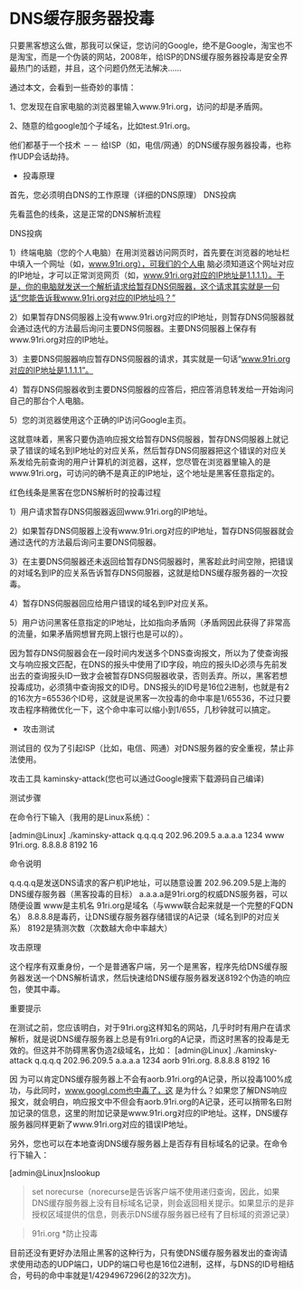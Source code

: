DNS缓存服务器投毒
====

只要黑客想这么做，那我可以保证，您访问的Google，绝不是Google，淘宝也不是淘宝，而是一个伪装的网站，2008年，给ISP的DNS缓存服务器投毒是安全界最热门的话题，并且，这个问题仍然无法解决……

通过本文，会看到一些奇妙的事情：

1、您发现在自家电脑的浏览器里输入www.91ri.org，访问的却是矛盾网。

2、随意的给google加个子域名，比如test.91ri.org。

他们都基于一个技术 －－ 给ISP（如，电信/网通）的DNS缓存服务器投毒，也称作UDP会话劫持。
* 投毒原理

首先，您必须明白DNS的工作原理（详细的DNS原理）
DNS投病

先看蓝色的线条，这是正常的DNS解析流程

DNS投病

1）终端电脑（您的个人电脑）在用浏览器访问网页时，首先要在浏览器的地址栏中填入一个网址（如，www.91ri.org），可我们的个人电 脑必须知道这个网址对应的IP地址，才可以正常浏览网页（如，www.91ri.org对应的IP地址是1.1.1.1）。于是，你的电脑就发送一个解析请求给暂存DNS伺服器，这个请求其实就是一句话“您能告诉我www.91ri.org对应的IP地址吗？”

2）如果暂存DNS伺服器上没有www.91ri.org对应的IP地址，则暂存DNS伺服器就会通过迭代的方法最后询问主要DNS伺服器。主要DNS伺服器上保存有www.91ri.org对应的IP地址。

3）主要DNS伺服器响应暂存DNS伺服器的请求，其实就是一句话“www.91ri.org对应的IP地址是1.1.1.1”。

4）暂存DNS伺服器收到主要DNS伺服器的应答后，把应答消息转发给一开始询问自己的那台个人电脑。

5）您的浏览器使用这个正确的IP访问Google主页。

这就意味着，黑客只要伪造响应报文给暂存DNS伺服器，暂存DNS伺服器上就记录了错误的域名到IP地址的对应关系，然后暂存DNS伺服器把这个错误的对应关系发给先前查询的用户计算机的浏览器，这样，您尽管在浏览器里输入的是www.91ri.org，可访问的确不是真正的IP地址，这个地址是黑客任意指定的。

红色线条是黑客在您DNS解析时的投毒过程

1）用户请求暂存DNS伺服器返回www.91ri.org的IP地址。

2）如果暂存DNS伺服器上没有www.91ri.org对应的IP地址，暂存DNS伺服器就会通过迭代的方法最后询问主要DNS伺服器。

3）在主要DNS伺服器还未返回给暂存DNS伺服器时，黑客趁此时间空隙，把错误的对域名到IP的应关系告诉暂存DNS伺服器，这就是给DNS缓存服务器的一次投毒。

4）暂存DNS伺服器回应给用户错误的域名到IP对应关系。

5）用户访问黑客任意指定的IP地址，比如指向矛盾网（矛盾网因此获得了非常高的流量，如果矛盾网想冒充网上银行也是可以的）。

因为暂存DNS伺服器会在一段时间内发送多个DNS查询报文，所以为了使查询报文与响应报文匹配，在DNS的报头中使用了ID字段，响应的报头ID必须与先前发出去的查询报头ID一致才会被暂存DNS伺服器收录，否则丢弃。所以，黑客若想投毒成功，必须猜中查询报文的ID号。DNS报头的ID号是16位2进制，也就是有2的16次方=65536个ID号，这就是说黑客一次投毒的命中率是1/65536，不过只要攻击程序稍微优化一下，这个命中率可以缩小到1/655，几秒钟就可以搞定。
* 攻击测试

测试目的
仅为了引起ISP（比如，电信、网通）对DNS服务器的安全重视，禁止非法使用。

攻击工具
kaminsky-attack(您也可以通过Google搜索下载源码自己编译)

测试步骤

在命令行下输入（我用的是Linux系统）：

[admin@Linux] ./kaminsky-attack q.q.q.q 202.96.209.5 a.a.a.a 1234 www 91ri.org. 8.8.8.8 8192 16

命令说明

q.q.q.q是发送DNS请求的客户机IP地址，可以随意设置
202.96.209.5是上海的DNS缓存服务器（黑客投毒的目标）
a.a.a.a是91ri.org的权威DNS服务器，可以随便设置
www是主机名
91ri.org是域名（与www联合起来就是一个完整的FQDN名）
8.8.8.8是毒药，让DNS缓存服务器存储错误的A记录（域名到IP的对应关系）
8192是猜测次数（次数越大命中率越大）

攻击原理

这个程序有双重身份，一个是普通客户端，另一个是黑客，程序先给DNS缓存服务器发送一个DNS解析请求，然后快速给DNS缓存服务器发送8192个伪造的响应包，使其中毒。

重要提示

在测试之前，您应该明白，对于91ri.org这样知名的网站，几乎时时有用户在请求解析，就是说DNS缓存服务器上总是有91ri.org的A记录，而这时黑客的投毒是无效的。但这并不防碍黑客伪造2级域名，比如：
[admin@Linux] ./kaminsky-attack q.q.q.q 202.96.209.5 a.a.a.a 1234 aorb 91ri.org. 8.8.8.8 8192 16

因 为可以肯定DNS缓存服务器上不会有aorb.91ri.org的A记录，所以投毒100%成功，与此同时，www.googl.com也中毒了，这 是为什么？如果您了解DNS响应报文，就会明白，响应报文中不但会有aorb.91ri.org的A记录，还可以捎带名曰附加记录的信息，这里的附加记录是www.91ri.org对应的IP地址。这样，DNS缓存服务器同样更新了www.91ri.org对应的错误IP地址。

另外，您也可以在本地查询DNS缓存服务器上是否存有目标域名的记录。在命令行下输入：

[admin@Linux]nslookup

>set norecurse（norecurse是告诉客户端不使用递归查询，因此，如果DNS缓存服务器上没有目标域名记录，则会返回相关提示。如果显示的是非授权区域提供的信息，则表示DNS缓存服务器已经有了目标域的资源记录）

> 91ri.org
*防止投毒

目前还没有更好办法阻止黑客的这种行为，只有使DNS缓存服务器发出的查询请求使用动态的UDP端口，UDP的端口号也是16位2进制，这样，与DNS的ID号相结合，号码的命中率就是1/4294967296(2的32次方)。
